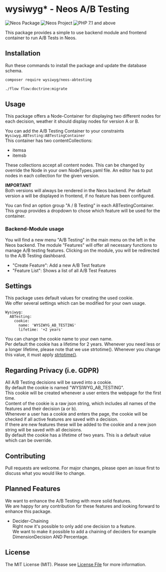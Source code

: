 # wysiwyg* - Neos A/B Testing
![Neos Package](https://img.shields.io/badge/Neos-Package-blue.svg "Neos Package")
![Neos Project](https://img.shields.io/badge/Neos-%20%3E=%203.2%20-blue.svg "Neos Project")
![PHP 7.1 and above](https://img.shields.io/badge/PHP-%20%3E=%207.1%20-blue.svg "PHP >= 7.1")

This package provides a simple to use backend module and frontend container to run A/B Tests in Neos.  


## Installation
Run these commands to install the package and update the database schema.
```bash
composer require wysiwyg/neos-abtesting

./flow flow:doctrine:migrate
```

## Usage
This package offers a Node-Container for displaying two different nodes for each decision, weather it should display nodes for version A or B. 

You can add the A/B Testing Container to your constraints 
`Wysiwyg.ABTesting:ABTestingContainer`  
This container has two contentCollections:
* itemsa
* itemsb

These collections accept all content nodes.
This can be changed by override the Node in your own NodeTypes.yaml file.
An editor has to put nodes in each collection for the given version.

**IMPORTANT**  
Both versions will always be rendered in the Neos backend.
Per default version a will be displayed in frontend, if no feature has been configured.

You can find an option group "A / B Testing" in each ABTestingContainer.
This group provides a dropdown to chose which feature will be used for the container.

### Backend-Module usage
You will find a new menu "A/B Testing" in the main menu on the left in the Neos backend.
The module "Features" will offer all necessary functions to manage A/B testing features.
Clicking on the module, you will be redirected to the A/B Testing dashboard.
* "Create Feature": Add a new A/B Test feature
* "Feature List": Shows a list of all A/B Test Features

## Settings
This package uses default values for creating the used cookie.  
We offer several settings which can be modified for your own usage.  
```
Wysiwyg:  
  ABTesting:  
    cookie:  
      name: 'WYSIWYG_AB_TESTING'  
      lifetime: '+2 years'  
```

You can change the cookie name to your own name.  
Per default the cookie has a lifetime for 2 years. Whenever you need less or a longer lifetime, please note that we use strtotime().
Whenever you change this value, it must apply [strtotime()](https://www.php.net/manual/de/function.strtotime.php).


## Regarding Privacy (i.e. GDPR)
All A/B Testing decisions will be saved into a cookie.  
By default the cookie is named "WYSIWYG_AB_TESTING".  
This cookie will be created whenever a user enters the webpage for the first time.  
Content of the cookie is a raw json string, which includes all names of the features and their decision (a or b).  
Whenever a user has a cookie and enters the page, the cookie will be checked if all active features are saved with a decision.  
If there are new features these will be added to the cookie and a new json string will be saved with all decisions.  
By default the cookie has a lifetime of two years. This is a default value which can be override.
 
## Contributing
Pull requests are welcome. For major changes, please open an issue first to discuss what you would like to change.  

## Planned Features
We want to enhance the A/B Testing with more solid features.  
We are happy for any contribution for these features and looking forward to enhance this package.
* Decider-Chaining  
Right now it's possible to only add one decision to a feature.  
We want to make it possible to add a chaining of deciders for example DimensionDecision AND Percentage.

## License
The MIT License (MIT). Please see [License File](LICENSE) for more information.